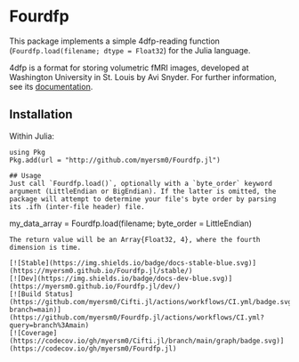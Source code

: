 # Fourdfp

This package implements a simple 4dfp-reading function (`Fourdfp.load(filename; dtype = Float32`) for the Julia language.

4dfp is a format for storing volumetric fMRI images, developed at Washington University in St. Louis by Avi Snyder. For further information, see its [documentation](https://4dfp.readthedocs.io/en/latest/format.html).

## Installation
Within Julia:
```
using Pkg
Pkg.add(url = "http://github.com/myersm0/Fourdfp.jl")

## Usage
Just call `Fourdfp.load()`, optionally with a `byte_order` keyword argument (LittleEndian or BigEndian). If the latter is omitted, the package will attempt to determine your file's byte order by parsing its .ifh (inter-file header) file.
```
my_data_array = Fourdfp.load(filename; byte_order = LittleEndian)
```
The return value will be an Array{Float32, 4}, where the fourth dimension is time.

[![Stable](https://img.shields.io/badge/docs-stable-blue.svg)](https://myersm0.github.io/Fourdfp.jl/stable/)
[![Dev](https://img.shields.io/badge/docs-dev-blue.svg)](https://myersm0.github.io/Fourdfp.jl/dev/)
[![Build Status](https://github.com/myersm0/Cifti.jl/actions/workflows/CI.yml/badge.svg?branch=main)](https://github.com/myersm0/Fourdfp.jl/actions/workflows/CI.yml?query=branch%3Amain)
[![Coverage](https://codecov.io/gh/myersm0/Cifti.jl/branch/main/graph/badge.svg)](https://codecov.io/gh/myersm0/Fourdfp.jl)
